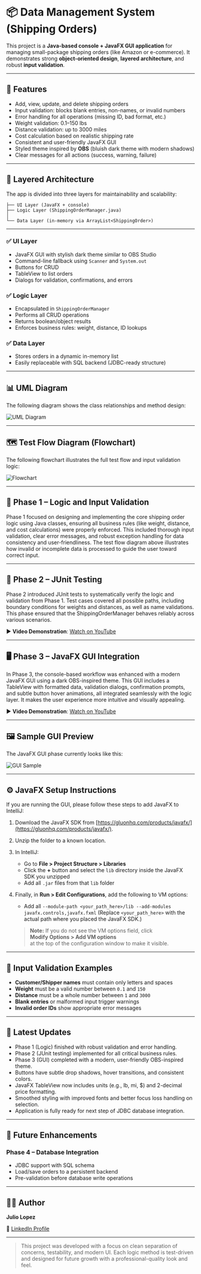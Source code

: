 # 📦 Data Management System (Shipping Orders)

This project is a **Java-based console + JavaFX GUI application** for managing small-package shipping orders (like Amazon or e-commerce). It demonstrates strong **object-oriented design**, **layered architecture**, and robust **input validation**.

---

## 🚀 Features

- Add, view, update, and delete shipping orders
- Input validation: blocks blank entries, non-names, or invalid numbers
- Error handling for all operations (missing ID, bad format, etc.)
- Weight validation: 0.1–150 lbs
- Distance validation: up to 3000 miles
- Cost calculation based on realistic shipping rate
- Consistent and user-friendly JavaFX GUI
- Styled theme inspired by **OBS** (bluish dark theme with modern shadows)
- Clear messages for all actions (success, warning, failure)

---

## 📐 Layered Architecture

The app is divided into three layers for maintainability and scalability:

```
├── UI Layer (JavaFX + console)
├── Logic Layer (ShippingOrderManager.java)
│
└── Data Layer (in-memory via ArrayList<ShippingOrder>)
```

---

### ✅ UI Layer
- JavaFX GUI with stylish dark theme similar to OBS Studio
- Command-line fallback using `Scanner` and `System.out`
- Buttons for CRUD
- TableView to list orders
- Dialogs for validation, confirmations, and errors

### ✅ Logic Layer
- Encapsulated in `ShippingOrderManager`
- Performs all CRUD operations
- Returns boolean/object results
- Enforces business rules: weight, distance, ID lookups

### ✅ Data Layer
- Stores orders in a dynamic in-memory list
- Easily replaceable with SQL backend (JDBC-ready structure)

---

## 📊 UML Diagram

The following diagram shows the class relationships and method design:

![UML Diagram](UML/UML_Latest.jpeg)

---

## 🗺️ Test Flow Diagram (Flowchart)

The following flowchart illustrates the full test flow and input validation logic:

![Flowchart](UML/FlowChartFinal.svg)

---

## 🧪 Phase 1 – Logic and Input Validation

Phase 1 focused on designing and implementing the core shipping order logic using Java classes, ensuring all business rules (like weight, distance, and cost calculations) were properly enforced. This included thorough input validation, clear error messages, and robust exception handling for data consistency and user-friendliness. The test flow diagram above illustrates how invalid or incomplete data is processed to guide the user toward correct input.

---

## 🧪 Phase 2 – JUnit Testing

Phase 2 introduced JUnit tests to systematically verify the logic and validation from Phase 1. Test cases covered all possible paths, including boundary conditions for weights and distances, as well as name validations. This phase ensured that the ShippingOrderManager behaves reliably across various scenarios.

▶️ **Video Demonstration**: [Watch on YouTube](https://www.youtube.com/watch?v=42L02K4EYRU)

---

## 🖥️ Phase 3 – JavaFX GUI Integration

In Phase 3, the console-based workflow was enhanced with a modern JavaFX GUI using a dark OBS-inspired theme. This GUI includes a TableView with formatted data, validation dialogs, confirmation prompts, and subtle button hover animations, all integrated seamlessly with the logic layer. It makes the user experience more intuitive and visually appealing.

▶️ **Video Demonstration**: [Watch on YouTube](https://www.youtube.com/watch?v=EZ-ITMU57j8)

---

## 🖼️ Sample GUI Preview

The JavaFX GUI phase currently looks like this:

![GUI Sample](UML/GUI.png)

---

## ⚙️ JavaFX Setup Instructions

If you are running the GUI, please follow these steps to add JavaFX to IntelliJ:

1. Download the JavaFX SDK from [https://gluonhq.com/products/javafx/](https://gluonhq.com/products/javafx/).
2. Unzip the folder to a known location.
3. In IntelliJ:
    - Go to **File > Project Structure > Libraries**
    - Click the **+** button and select the `lib` directory inside the JavaFX SDK you unzipped
    - Add all `.jar` files from that `lib` folder
4. Finally, in **Run > Edit Configurations**, add the following to VM options:
    - Add all `--module-path <your_path_here>/lib --add-modules javafx.controls,javafx.fxml` (Replace `<your_path_here>` with the actual path where you placed the JavaFX SDK.)

    > **Note:** If you do not see the VM options field, click  
    > **Modify Options > Add VM options**  
    > at the top of the configuration window to make it visible.

---

## 🧠 Input Validation Examples

- **Customer/Shipper names** must contain only letters and spaces
- **Weight** must be a valid number between `0.1` and `150`
- **Distance** must be a whole number between `1` and `3000`
- **Blank entries** or malformed input trigger warnings
- **Invalid order IDs** show appropriate error messages

---

## 📝 Latest Updates

- Phase 1 (Logic) finished with robust validation and error handling.
- Phase 2 (JUnit testing) implemented for all critical business rules.
- Phase 3 (GUI) completed with a modern, user-friendly OBS-inspired theme.
- Buttons have subtle drop shadows, hover transitions, and consistent colors.
- JavaFX TableView now includes units (e.g., lb, mi, $) and 2-decimal price formatting.
- Smoothed styling with improved fonts and better focus loss handling on selection.
- Application is fully ready for next step of JDBC database integration.

---

## 🔮 Future Enhancements

### Phase 4 – Database Integration
- JDBC support with SQL schema
- Load/save orders to a persistent backend
- Pre-validation before database write operations

---

## 👨‍💻 Author

**Julio Lopez**

📎 [LinkedIn Profile](https://www.linkedin.com/in/julio-lopez-380937282/)

---

> This project was developed with a focus on clean separation of concerns, testability, and modern UI. Each logic method is test-driven and designed for future growth with a professional-quality look and feel.

